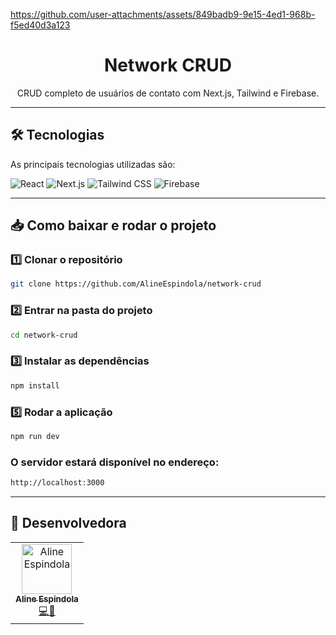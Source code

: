 https://github.com/user-attachments/assets/849badb9-9e15-4ed1-968b-f5ed40d3a123
<div align="center">
  <h1>Network CRUD</h1>
  <p>CRUD completo de usuários de contato com Next.js, Tailwind e Firebase.</p>
</div>

---

## 🛠️ Tecnologias

As principais tecnologias utilizadas são:

![React](https://img.shields.io/badge/React-61DAFB?style=for-the-badge&logo=react&logoColor=white)
![Next.js](https://img.shields.io/badge/Next.js-000000?style=for-the-badge&logo=next.js&logoColor=white)
![Tailwind CSS](https://img.shields.io/badge/Tailwind_CSS-06B6D4?style=for-the-badge&logo=tailwind-css&logoColor=white)
![Firebase](https://img.shields.io/badge/Firebase-FFCA28?style=for-the-badge&logo=firebase&logoColor=white)

---

## 📥 Como baixar e rodar o projeto

### 1️⃣ Clonar o repositório
```bash
git clone https://github.com/AlineEspindola/network-crud
```

### 2️⃣ Entrar na pasta do projeto
```bash
cd network-crud
```

### 3️⃣ Instalar as dependências
```bash
npm install
```

### 5️⃣ Rodar a aplicação
```bash
npm run dev
```

### O servidor estará disponível no endereço:
```bash
http://localhost:3000
```

---

## 👥 Desenvolvedora

<table>
  <tr>
    <td align="center"><a href="https://github.com/AlineEspindola"><img src="https://avatars.githubusercontent.com/AlineEspindola" width="80px;" alt="Aline Espindola"/><br /><sub><b>Aline Espindola</b></sub></a><br /><a href="#" title="Code">💻🎨</a></td>
  </tr>
</table>
